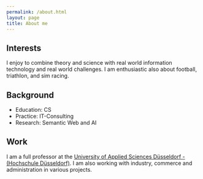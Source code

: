 ```yaml
---
permalink: /about.html
layout: page
title: About me
---
```


## Interests
I enjoy to combine theory and science with real world information technology and real world challenges.
I am enthusiastic also about football, triathlon, and sim racing.

## Background
- Education: CS
- Practice: IT-Consulting
- Research: Semantic Web and AI

## Work
I am a full professor at the [University of Applied Sciences Düsseldorf - (Hochschule Düsseldorf)](https://www.hs-duesseldorf.de).
I am also working with industry, commerce and administration in various projects.
